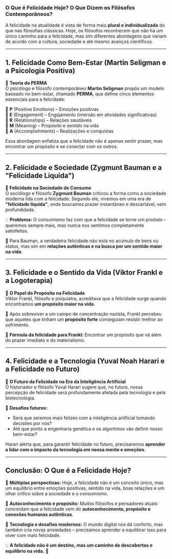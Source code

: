 ### **O Que é Felicidade Hoje? O Que Dizem os Filósofos Contemporâneos?**  

A felicidade na atualidade é vista de forma mais **plural e individualizada** do que nas filosofias clássicas. Hoje, os filósofos reconhecem que não há um único caminho para a felicidade, mas sim diferentes abordagens que variam de acordo com a cultura, sociedade e até mesmo avanços científicos.  

---

## **1. Felicidade Como Bem-Estar (Martin Seligman e a Psicologia Positiva)**  
📌 **Teoria do PERMA**  
O psicólogo e filósofo contemporâneo **Martin Seligman** propôs um modelo baseado no bem-estar, chamado **PERMA**, que define cinco elementos essenciais para a felicidade:  

🔹 **P** (Positive Emotions) – Emoções positivas  
🔹 **E** (Engagement) – Engajamento (imersão em atividades significativas)  
🔹 **R** (Relationships) – Relações saudáveis  
🔹 **M** (Meaning) – Propósito e sentido na vida  
🔹 **A** (Accomplishments) – Realizações e conquistas  

Essa abordagem enfatiza que a felicidade não é apenas sentir prazer, mas encontrar um propósito e se conectar com os outros.  

---

## **2. Felicidade e Sociedade (Zygmunt Bauman e a "Felicidade Líquida")**  
📌 **Felicidade na Sociedade de Consumo**  
O sociólogo e filósofo **Zygmunt Bauman** criticou a forma como a sociedade moderna lida com a felicidade. Segundo ele, vivemos em uma era de **"felicidade líquida"**, onde buscamos prazer instantâneo e descartável, sem profundidade.  

💡 **Problema:** O consumismo faz com que a felicidade se torne um produto – queremos sempre mais, mas nunca nos sentimos completamente satisfeitos.  

🔹 Para Bauman, a verdadeira felicidade não está no acúmulo de bens ou status, mas sim em **relações autênticas e na busca por um sentido maior na vida**.  

---

## **3. Felicidade e o Sentido da Vida (Viktor Frankl e a Logoterapia)**  
📌 **O Papel do Propósito na Felicidade**  
Viktor Frankl, filósofo e psiquiatra, acreditava que a felicidade surge quando encontramos **um propósito maior na vida**.  

🌱 Após sobreviver a um campo de concentração nazista, Frankl percebeu que aqueles que tinham um **propósito forte** conseguiam resistir melhor ao sofrimento.  

🔹 **Fórmula da felicidade para Frankl:** Encontrar um propósito que vá além do prazer imediato e do materialismo.  

---

## **4. Felicidade e a Tecnologia (Yuval Noah Harari e a Felicidade no Futuro)**  
📌 **O Futuro da Felicidade na Era da Inteligência Artificial**  
O historiador e filósofo Yuval Harari sugere que, no futuro, nossa percepção de felicidade será profundamente afetada pela tecnologia e pela biotecnologia.  

🤖 **Desafios futuros:**  
- Será que seremos mais felizes com a inteligência artificial tomando decisões por nós?  
- Até que ponto a engenharia genética e os algoritmos vão definir nosso bem-estar?  

Harari alerta que, para garantir felicidade no futuro, precisaremos **aprender a lidar com o impacto da tecnologia em nossa mente e emoções**.  

---

## **Conclusão: O Que é a Felicidade Hoje?**  

🔹 **Múltiplas perspectivas:** Hoje, a felicidade não é um conceito único, mas um equilíbrio entre emoções positivas, sentido na vida, boas relações e um olhar crítico sobre a sociedade e o consumismo.  

🔹 **Autoconhecimento e propósito:** Muitos filósofos e pensadores atuais concordam que a felicidade vem do **autoconhecimento, propósito e conexões humanas autênticas**.  

🔹 **Tecnologia e desafios modernos:** O mundo digital nos dá conforto, mas também cria novas ansiedades – precisamos aprender a equilibrar isso para viver com mais felicidade.  

💡 **A felicidade não é um destino, mas um caminho de descobertas e equilíbrio na vida.** 🚀